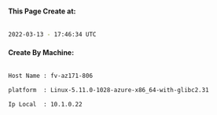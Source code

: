 
   
#### This Page Create at:

```bash

2022-03-13 - 17:46:34 UTC

```

#### Create By Machine:

```bash

Host Name : fv-az171-806

platform  : Linux-5.11.0-1028-azure-x86_64-with-glibc2.31

Ip Local  : 10.1.0.22

```

